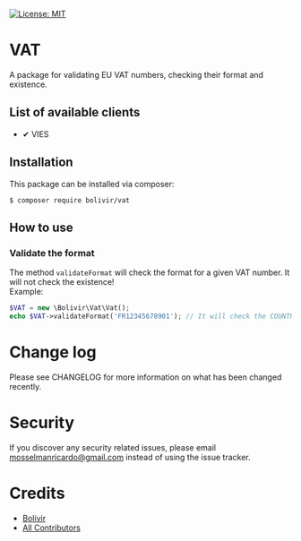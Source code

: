 [![License: MIT](https://img.shields.io/badge/License-MIT-yellow.svg)](https://opensource.org/licenses/MIT)

# VAT  
A package for validating EU VAT numbers, checking their format and existence.
## List of available clients 
- ✔ VIES

## Installation
This package can be installed via composer:
```console
$ composer require bolivir/vat
```

## How to use
### Validate the format
The method `validateFormat` will check the format for a given VAT number. It will not check the existence!  
Example:
```php
$VAT = new \Bolivir\Vat\Vat();
echo $VAT->validateFormat('FR12345678901'); // It will check the COUNTRY + FORMAT AND NOT REAL EXISTENCE!
```

# Change log
Please see CHANGELOG for more information on what has been changed recently.

# Security
If you discover any security related issues, please email mosselmanricardo@gmail.com instead of using the issue tracker.

# Credits
- [Bolivir](https://github.com/bolivir)
- [All Contributors](https://github.com/bolivir/multipay/graphs/contributors)

